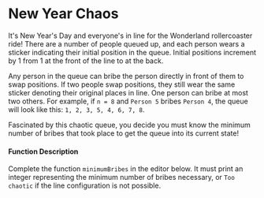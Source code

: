 New Year Chaos
==============

It's New Year's Day and everyone's in line for the Wonderland
rollercoaster ride! There are a number of people queued up, and each
person wears a sticker indicating their initial position in the queue.
Initial positions increment by 1 from 1 at the front of the line to at
the back.

Any person in the queue can bribe the person directly in front of them
to swap positions. If two people swap positions, they still wear the
same sticker denoting their original places in line. One person can
bribe at most two others. For example, if `n = 8` and `Person 5` bribes
`Person 4`, the queue will look like this: `1, 2, 3, 5, 4, 6, 7, 8`.

Fascinated by this chaotic queue, you decide you must know the minimum
number of bribes that took place to get the queue into its current
state!


#### Function Description

Complete the function `minimumBribes` in the editor below. It must print
an integer representing the minimum number of bribes necessary, or
`Too chaotic` if the line configuration is not possible.
